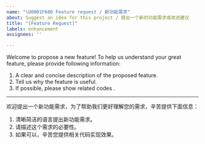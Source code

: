 ```yaml
---
name: "\U0001F680 Feature request / 新功能需求"
about: Suggest an idea for this project / 提出一个新的功能需求或改进建议
title: "[Feature Request]"
labels: enhancement
assignees: ''

---
```


Welcome to propose a new feature! To help us understand your great feature, please provide following information:
1. A clear and concise description of the proposed feature.
2. Tell us why the feature is useful.
3. If possible, please show related codes .

---

欢迎提出一个新功能需求，为了帮助我们更好理解您的需求，辛苦提供下面信息：
1. 清晰简洁的语言提出新功能需求。
2. 请描述这个需求的必要性。
3. 如果可以，辛苦您提供相关代码实现效果。
